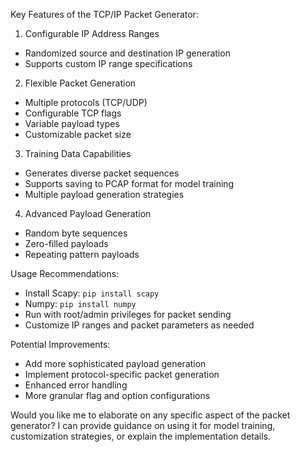 Key Features of the TCP/IP Packet Generator:

1. Configurable IP Address Ranges
- Randomized source and destination IP generation
- Supports custom IP range specifications

2. Flexible Packet Generation
- Multiple protocols (TCP/UDP)
- Configurable TCP flags
- Variable payload types
- Customizable packet size

3. Training Data Capabilities
- Generates diverse packet sequences
- Supports saving to PCAP format for model training
- Multiple payload generation strategies

4. Advanced Payload Generation
- Random byte sequences
- Zero-filled payloads
- Repeating pattern payloads

Usage Recommendations:
- Install Scapy: `pip install scapy`
- Numpy: `pip install numpy`
- Run with root/admin privileges for packet sending
- Customize IP ranges and packet parameters as needed

Potential Improvements:
- Add more sophisticated payload generation
- Implement protocol-specific packet generation
- Enhanced error handling
- More granular flag and option configurations

Would you like me to elaborate on any specific aspect of the packet generator? I can provide guidance on using it for model training, customization strategies, or explain the implementation details.
